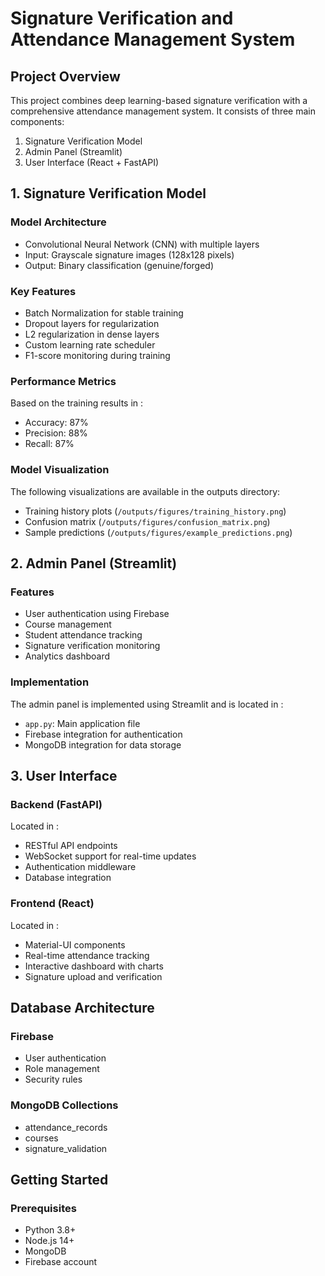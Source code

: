 # Signature Verification and Attendance Management System

## Project Overview
This project combines deep learning-based signature verification with a comprehensive attendance management system. It consists of three main components:
1. Signature Verification Model
2. Admin Panel (Streamlit)
3. User Interface (React + FastAPI)

## 1. Signature Verification Model

### Model Architecture
- Convolutional Neural Network (CNN) with multiple layers
- Input: Grayscale signature images (128x128 pixels)
- Output: Binary classification (genuine/forged)

### Key Features
- Batch Normalization for stable training
- Dropout layers for regularization
- L2 regularization in dense layers
- Custom learning rate scheduler
- F1-score monitoring during training

### Performance Metrics
Based on the training results in <mcfile name="training_history.csv" path="/Users/leopard/Desktop/Cource_Work_2/signature/outputs/CURRUNT/reports/training_history.csv"></mcfile>:
- Accuracy: 87%
- Precision: 88%
- Recall: 87%

### Model Visualization
The following visualizations are available in the outputs directory:
- Training history plots (`/outputs/figures/training_history.png`)
- Confusion matrix (`/outputs/figures/confusion_matrix.png`)
- Sample predictions (`/outputs/figures/example_predictions.png`)

## 2. Admin Panel (Streamlit)

### Features
- User authentication using Firebase
- Course management
- Student attendance tracking
- Signature verification monitoring
- Analytics dashboard

### Implementation
The admin panel is implemented using Streamlit and is located in <mcfolder name="student-attendance-management" path="/Users/leopard/Desktop/Cource_Work_2/signature/APP/student-attendance-management"></mcfolder>:
- `app.py`: Main application file
- Firebase integration for authentication
- MongoDB integration for data storage

## 3. User Interface

### Backend (FastAPI)
Located in <mcfolder name="API" path="/Users/leopard/Desktop/Cource_Work_2/signature/APP/API"></mcfolder>:
- RESTful API endpoints
- WebSocket support for real-time updates
- Authentication middleware
- Database integration

### Frontend (React)
Located in <mcfolder name="attendance-ui" path="/Users/leopard/Desktop/Cource_Work_2/signature/APP/API/attendance-ui"></mcfolder>:
- Material-UI components
- Real-time attendance tracking
- Interactive dashboard with charts
- Signature upload and verification

## Database Architecture

### Firebase
- User authentication
- Role management
- Security rules

### MongoDB Collections
- attendance_records
- courses
- signature_validation

## Getting Started

### Prerequisites
- Python 3.8+
- Node.js 14+
- MongoDB
- Firebase account

